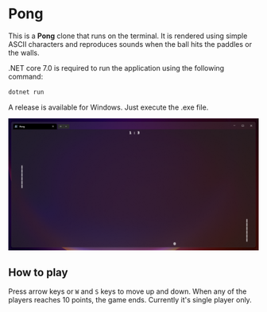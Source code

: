 # Pong

This is a **Pong** clone that runs on the terminal. It is rendered using simple ASCII characters and reproduces sounds when the ball hits the paddles or the walls.

.NET core 7.0 is required to run the application using the following command:

```powershell
dotnet run
```

A release is available for Windows. Just execute the .exe file.

![Screenshot](screenshot.png)

## How to play

Press arrow keys or `W` and `S` keys to move up and down. When any of the players reaches 10 points, the game ends. Currently it's single player only.
